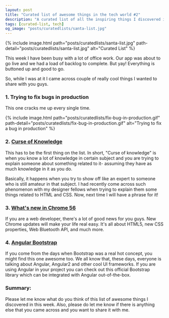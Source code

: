 ```yaml
---
layout: post
title: "Curated list of awesome things in the tech world #2"
description: "A curated list of all the inspiring things I discovered in the tech world this week. It includes great people I met, cool startups I came across and incredible solutions to tech problems I solved."
tags: [curated-list, tech]
og_image: "posts/curatedlists/santa-list.jpg"
---
```


{% include image.html path="posts/curatedlists/santa-list.jpg" path-detail="posts/curatedlists/santa-list.jpg" alt="Curated List" %}

This week I have been busy with a lot of office work. Our app was about to go live and we had a load of backlog to complete. But yay! Everything is buttoned up and good to go.

So, while I was at it I came across couple of really cool things I wanted to share with you guys.

### 1. Trying to fix bugs in production
This one cracks me up every single time.

{% include image.html path="posts/curatedlists/fix-bug-in-production.gif" path-detail="posts/curatedlists/fix-bug-in-production.gif" alt="Trying to fix a bug in production" %}


### 2. [Curse of Knowledge](https://en.wikipedia.org/wiki/Curse_of_knowledge)
This has to be the first thing on the list. In short, "Curse of knowledge" is when you know a lot of knowledge in certain subject and you are trying to explain someone about something related to it- assuming they have as much knowledge in it as you do.

Basically, it happens when you try to show off like an expert to someone who is still amateur in that subject. I had recently come across such phenomenon with my designer fellows when trying to explain them some things related to HTML and CSS. Now, next time I will have a phrase for it!


### 3. [What's new in Chrome 56](https://developers.google.com/web/updates/2017/01/nic56?utm_source=frontendfocus&utm_medium=email)
If you are a web developer, there's a lot of good news for you guys. New Chrome updates will make your life real easy. It's all about HTML5, new CSS properties, Web Bluetooth API, and much more.


### 4. [Angular Bootstrap](https://angular-ui.github.io/bootstrap/)
If you come from the days when Bootstrap was a real hot concept, you might find this one awesome too. We all know that, these days, everyone is talking about Angular, Angular2 and other cool UI frameworks. If you are using Angular in your project you can check out this official Bootstrap library which can be integrated with Angular out-of-the-box.


### Summary:
Please let me know what do you think of this list of awesome things I discovered in this week. Also, please do let me know if there is anything else that you came across and you want to share it with me.



